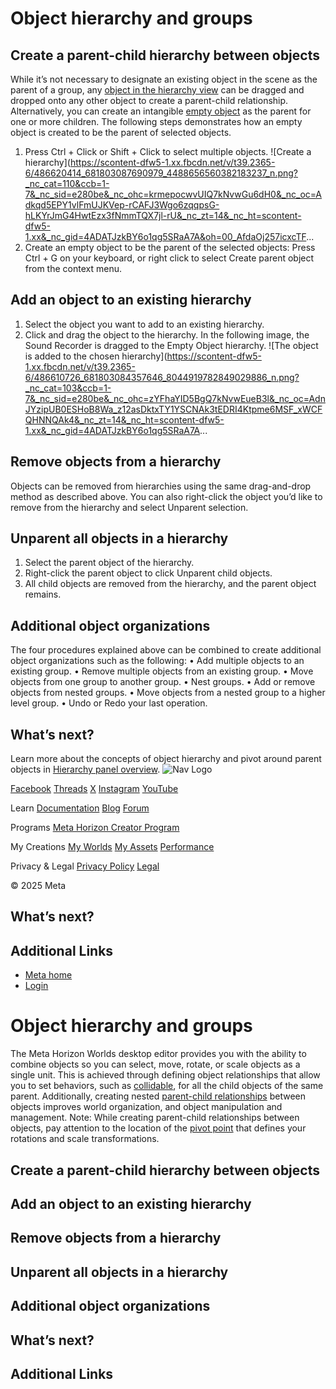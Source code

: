 # Object hierarchy and groups

## Create a parent-child hierarchy between objects

 While it’s not necessary to designate an existing object in the scene as the
parent of a group, any [object in the hierarchy view](https://developers.meta.com/horizon-worlds/learn/documentation/desktop-editor/hierarchy-window/hierarchy-window-overview#parent-anything-to-anything) can be dragged and dropped onto any other object to create a parent-child
relationship. Alternatively, you can create an intangible [empty object](https://developers.meta.com/horizon-worlds/learn/documentation/desktop-editor/hierarchy-window/hierarchy-window-overview#empty-objects) as the parent for one or more children. The following steps demonstrates how an
empty object is created to be the parent of selected objects.
1.  Press Ctrl + Click or Shift + Click to select multiple objects. ![Create a hierarchy](https://scontent-dfw5-1.xx.fbcdn.net/v/t39.2365-6/486620414_681803087690979_4488656560382183237_n.png?_nc_cat=110&ccb=1-7&_nc_sid=e280be&_nc_ohc=krmepocwvUIQ7kNvwGu6dH0&_nc_oc=Adkqd5EPY1vlFmUJKVep-rCAFJ3Wgo6zqqpsG-hLKYrJmG4HwtEzx3fNmmTQX7jl-rU&_nc_zt=14&_nc_ht=scontent-dfw5-1.xx&_nc_gid=4ADATJzkBY6o1qg5SRaA7A&oh=00_AfdaOj257icxcTF...
2.  Create an empty object to be the parent of the selected objects: Press Ctrl + G on your keyboard, or right click to select Create parent object from the context menu.

## Add an object to an existing hierarchy

1.  Select the object you want to add to an existing hierarchy.
2.  Click and drag the object to the hierarchy. In the following image, the Sound Recorder is dragged to the Empty Object hierarchy. ![The object is added to the chosen hierarchy](https://scontent-dfw5-1.xx.fbcdn.net/v/t39.2365-6/486610726_681803084357646_8044919782849029886_n.png?_nc_cat=103&ccb=1-7&_nc_sid=e280be&_nc_ohc=zYFhaYID5BgQ7kNvwEueB3l&_nc_oc=AdnJYzipUB0ESHoB8Wa_z12asDktxTY1YSCNAk3tEDRI4Ktpme6MSF_xWCFQHNNQAk4&_nc_zt=14&_nc_ht=scontent-dfw5-1.xx&_nc_gid=4ADATJzkBY6o1qg5SRaA7A...

## Remove objects from a hierarchy

 Objects can be removed from hierarchies using the same drag-and-drop method as
described above. You can also right-click the object you’d like to remove from the hierarchy and
select Unparent selection.

## Unparent all objects in a hierarchy

1.  Select the parent object of the hierarchy.
2.  Right-click the parent object to click Unparent child objects.
3.  All child objects are removed from the hierarchy, and the parent object remains.

## Additional object organizations

 The four procedures explained above can be combined to create additional object
organizations such as the following:
• Add multiple objects to an existing group.
• Remove multiple objects from an existing group.
• Move objects from one group to another group.
• Nest groups.
• Add or remove objects from nested groups.
• Move objects from a nested group to a higher level group.
• Undo or Redo your last operation.

## What’s next?

 Learn more about the concepts of object hierarchy and pivot around parent
objects in [Hierarchy panel overview](https://developers.meta.com/horizon-worlds/learn/documentation/desktop-editor/hierarchy-window/hierarchy-window-overview).    ![Nav Logo](https://static.xx.fbcdn.net/rsrc.php/yE/r/3SoBlk8EqOQ.svg)


[Facebook](https://www.facebook.com/MetaHorizon/)
[Threads](https://www.threads.com/@metahorizon)
[X](https://x.com/MetaHorizon)
[Instagram](https://www.instagram.com/metahorizon/)
[YouTube](https://www.youtube.com/@MetaQuestVR)

 Learn
[Documentation](https://developers.meta.com/horizon-worlds/learn/documentation/)
[Blog](https://developers.meta.com/horizon/blog/)
[Forum](https://communityforums.atmeta.com/t5/Creator-Forum/ct-p/Meta_Horizon_Creator_Forums)

 Programs
[Meta Horizon Creator Program](https://developers.meta.com/horizon-worlds/programs/)

 My Creations
[My Worlds](https://horizon.meta.com/creator/worlds_all/?utm_source=horizon_worlds_creator)
[My Assets](https://horizon.meta.com/creator/assets/?utm_source=horizon_worlds_creator)
[Performance](https://horizon.meta.com/creator/performance/traces/?utm_source=horizon_worlds_creator)

 Privacy & Legal
[Privacy Policy](https://www.meta.com/legal/privacy/policy/)
[Legal](https://www.meta.com/legal/supplemental-terms-of-service/)

 © 2025 Meta

## What’s next?

## Additional Links
- [Meta home](https://developers.meta.com/horizon-worlds/)
- [Login](https://developers.meta.com/login/?redirect_uri=https%3A%2F%2Fdevelopers.meta.com%2Fhorizon-worlds%2Flearn%2Fdocumentation%2Fdesktop-editor%2Fobjects%2Fobject-grouping%2F)

# Object hierarchy and groups

 The Meta Horizon Worlds desktop editor provides you with the ability to combine
objects so you can select, move, rotate, or scale objects as a single unit. This
is achieved through defining object relationships that allow you to set
behaviors, such as [collidable](https://developers.meta.com/horizon-worlds/learn/documentation/performance-best-practices-and-tooling/performance-best-practices/physics-best-practices#collidable-objects), for all the child objects of the same parent. Additionally, creating nested [parent-child relationships](https://developers.meta.com/horizon-worlds/learn/documentation/desktop-editor/hierarchy-window/hierarchy-window-overview#features) between objects improves world organization, and object manipulation and
management. Note: While creating parent-child relationships between objects, pay attention to
the location of the [pivot point](https://developers.meta.com/horizon-worlds/learn/documentation/desktop-editor/hierarchy-window/hierarchy-window-overview#pivot-around-parent-objects) that defines your rotations and scale transformations.  
## Create a parent-child hierarchy between objects
## Add an object to an existing hierarchy
## Remove objects from a hierarchy
## Unparent all objects in a hierarchy
## Additional object organizations
## What’s next?
## Additional Links
